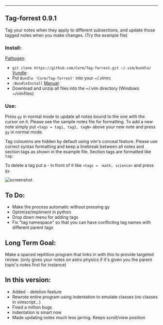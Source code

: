 ***
## Tag-forrest 0.9.1
Tag your notes when they apply to different subsections, and update those tagged notes when you make changes. (Try the example file)

### Install: 
  [Pathogen](https://github.com/tpope/vim-pathogen):
  - `git clone https://github.com/Corm/Tag-forrest.git ~/.vim/bundle/`
  [Vundle](https://github.com/gmarik/vundle):
  - Put `Bundle 'Corm/Tag-forrest'` into your ~/.vimrc 
  - `:BundleInstall`
  [Manual](http://i.imgur.com/oh3QVmh.gif?1):
  - Download and unzip all files into the ~/.vim directory (Windows: ~/vimfiles)

### Use: 
Press `gy` in normal mode to update all notes bound to the one with the cursor on it. Please see the sample notes file for formatting. To add a new note simply put `<tags = tag1, tag2, tagN>` above your new note and press `gy` in normal mode.  

Tag coloumns are hidden by default using vim's conceal feature. 
Please use correct syntax formatting and keep a linebreak between all notes and section tags as shown in the example file. Section tags are formatted like `tag:`

To delete a tag put a - in front of it like `<tags = -math, science>` and press `gy`.

![screenshot](http://i.imgur.com/68fEVD1.png)

## To Do:
 * Make the process automatic without pressing gy
 * Optimize/impliment in python
 * Drop down menu for adding tags
 * Fix "tag namespace" so that you can have conflicting tag names with different parent tags

## Long Term Goal:
  Make a spaced repitition program that links in with this to provide targeted review. (only gives your notes on astro physics if it's given you the parent topic's notes first for instance)

## In this version:
 * Added `-` deletion feature
 * Rewrote entire program using indentation to emulate classes (no classes in vimscript...)
 * Fixed a million bugs
 * Indentation is smart now
 * Made updating notes much less jarring. Keeps scroll/view position
